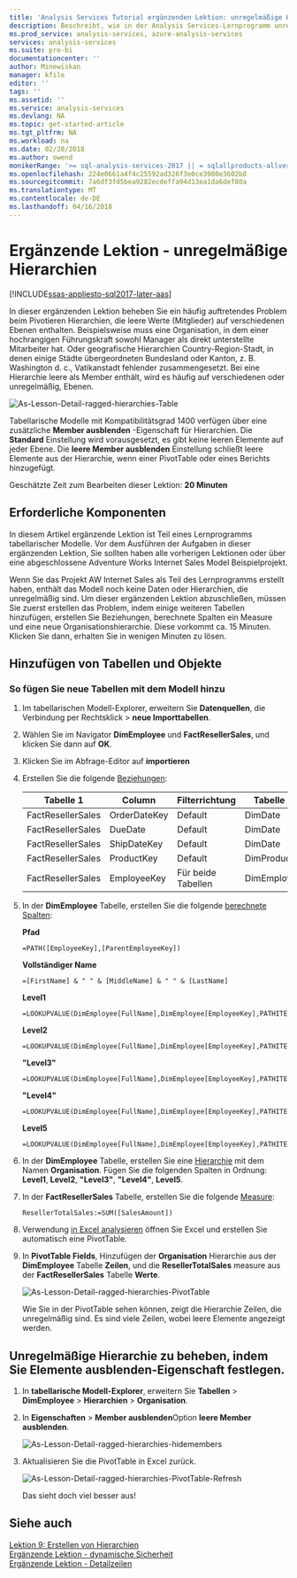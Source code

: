 ```yaml
---
title: 'Analysis Services Tutorial ergänzenden Lektion: unregelmäßige Hierarchien | Microsoft Docs'
description: Beschreibt, wie in der Analysis Services-Lernprogramm unregelmäßige Hierarchien zu beheben.
ms.prod_service: analysis-services, azure-analysis-services
services: analysis-services
ms.suite: pro-bi
documentationcenter: ''
author: Minewiskan
manager: kfile
editor: ''
tags: ''
ms.assetid: ''
ms.service: analysis-services
ms.devlang: NA
ms.topic: get-started-article
ms.tgt_pltfrm: NA
ms.workload: na
ms.date: 02/20/2018
ms.author: owend
monikerRange: '>= sql-analysis-services-2017 || = sqlallproducts-allversions'
ms.openlocfilehash: 224e0661a4f4c25592ad326f3e0ce3980e3602b8
ms.sourcegitcommit: 7a6df3fd5bea9282ecdeffa94d13ea1da6def80a
ms.translationtype: MT
ms.contentlocale: de-DE
ms.lasthandoff: 04/16/2018
---
```

# <a name="supplemental-lesson---ragged-hierarchies"></a>Ergänzende Lektion - unregelmäßige Hierarchien

[!INCLUDE[ssas-appliesto-sql2017-later-aas](../../includes/ssas-appliesto-sql2017-later-aas.md)]

In dieser ergänzenden Lektion beheben Sie ein häufig auftretendes Problem beim Pivotieren Hierarchien, die leere Werte (Mitglieder) auf verschiedenen Ebenen enthalten. Beispielsweise muss eine Organisation, in dem einer hochrangigen Führungskraft sowohl Manager als direkt unterstellte Mitarbeiter hat. Oder geografische Hierarchien Country-Region-Stadt, in denen einige Städte übergeordneten Bundesland oder Kanton, z. B. Washington d. c., Vatikanstadt fehlender zusammengesetzt. Bei eine Hierarchie leere als Member enthält, wird es häufig auf verschiedenen oder unregelmäßig, Ebenen.

![As-Lesson-Detail-ragged-hierarchies-Table](../tutorial-tabular-1400/media/as-lesson-detail-ragged-hierarchies-table.png)

Tabellarische Modelle mit Kompatibilitätsgrad 1400 verfügen über eine zusätzliche **Member ausblenden** -Eigenschaft für Hierarchien. Die **Standard** Einstellung wird vorausgesetzt, es gibt keine leeren Elemente auf jeder Ebene. Die **leere Member ausblenden** Einstellung schließt leere Elemente aus der Hierarchie, wenn einer PivotTable oder eines Berichts hinzugefügt.  
  
Geschätzte Zeit zum Bearbeiten dieser Lektion: **20 Minuten**  
  
## <a name="prerequisites"></a>Erforderliche Komponenten  
In diesem Artikel ergänzende Lektion ist Teil eines Lernprogramms tabellarischer Modelle. Vor dem Ausführen der Aufgaben in dieser ergänzenden Lektion, Sie sollten haben alle vorherigen Lektionen oder über eine abgeschlossene Adventure Works Internet Sales Model Beispielprojekt. 

Wenn Sie das Projekt AW Internet Sales als Teil des Lernprogramms erstellt haben, enthält das Modell noch keine Daten oder Hierarchien, die unregelmäßig sind. Um dieser ergänzenden Lektion abzuschließen, müssen Sie zuerst erstellen das Problem, indem einige weiteren Tabellen hinzufügen, erstellen Sie Beziehungen, berechnete Spalten ein Measure und eine neue Organisationshierarchie. Diese vorkommt ca. 15 Minuten. Klicken Sie dann, erhalten Sie in wenigen Minuten zu lösen.  

## <a name="add-tables-and-objects"></a>Hinzufügen von Tabellen und Objekte
  
### <a name="to-add-new-tables-to-your-model"></a>So fügen Sie neue Tabellen mit dem Modell hinzu
  
1.  Im tabellarischen Modell-Explorer, erweitern Sie **Datenquellen**, die Verbindung per Rechtsklick > **neue Importtabellen**.
  
2.  Wählen Sie im Navigator **DimEmployee** und **FactResellerSales**, und klicken Sie dann auf **OK**.

3.  Klicken Sie im Abfrage-Editor auf **importieren**

4.  Erstellen Sie die folgende [Beziehungen](../tutorial-tabular-1400/as-lesson-4-create-relationships.md):

    | Tabelle 1           | Column       | Filterrichtung   | Tabelle 2     | Column      | Active |
    |-------------------|--------------|--------------------|-------------|-------------|--------|
    | FactResellerSales | OrderDateKey | Default            | DimDate     | Datum        | ja    |
    | FactResellerSales | DueDate      | Default            | DimDate     | Datum        | Nein     |
    | FactResellerSales | ShipDateKey  | Default            | DimDate     | Datum        | Nein     |
    | FactResellerSales | ProductKey   | Default            | DimProduct  | ProductKey  | ja    |
    | FactResellerSales | EmployeeKey  | Für beide Tabellen | DimEmployee | EmployeeKey | ja    |

5. In der **DimEmployee** Tabelle, erstellen Sie die folgende [berechnete Spalten](../tutorial-tabular-1400/as-lesson-5-create-calculated-columns.md): 

    **Pfad** 
    ```
    =PATH([EmployeeKey],[ParentEmployeeKey])
    ```

    **Vollständiger Name** 
    ```
    =[FirstName] & " " & [MiddleName] & " " & [LastName]
    ```

    **Level1** 
    ```
    =LOOKUPVALUE(DimEmployee[FullName],DimEmployee[EmployeeKey],PATHITEM([Path],1,1)) 
    ```

    **Level2** 
    ```
    =LOOKUPVALUE(DimEmployee[FullName],DimEmployee[EmployeeKey],PATHITEM([Path],2,1)) 
    ```

    **"Level3"** 
    ```
    =LOOKUPVALUE(DimEmployee[FullName],DimEmployee[EmployeeKey],PATHITEM([Path],3,1)) 
    ```

    **"Level4"** 
    ```
    =LOOKUPVALUE(DimEmployee[FullName],DimEmployee[EmployeeKey],PATHITEM([Path],4,1)) 
    ```

    **Level5** 
    ```
    =LOOKUPVALUE(DimEmployee[FullName],DimEmployee[EmployeeKey],PATHITEM([Path],5,1)) 
    ```

6.  In der **DimEmployee** Tabelle, erstellen Sie eine [Hierarchie](../tutorial-tabular-1400/as-lesson-9-create-hierarchies.md) mit dem Namen **Organisation**. Fügen Sie die folgenden Spalten in Ordnung: **Level1**, **Level2**, **"Level3"**, **"Level4"**, **Level5**.

7.  In der **FactResellerSales** Tabelle, erstellen Sie die folgende [Measure](../tutorial-tabular-1400/as-lesson-6-create-measures.md):

    ```
    ResellerTotalSales:=SUM([SalesAmount])
    ```

8.  Verwendung [in Excel analysieren](../tutorial-tabular-1400/as-lesson-12-analyze-in-excel.md) öffnen Sie Excel und erstellen Sie automatisch eine PivotTable.

9.  In **PivotTable Fields**, Hinzufügen der **Organisation** Hierarchie aus der **DimEmployee** Tabelle **Zeilen**, und die **ResellerTotalSales** measure aus der **FactResellerSales** Tabelle **Werte**.

    ![As-Lesson-Detail-ragged-hierarchies-PivotTable](../tutorial-tabular-1400/media/as-lesson-detail-ragged-hierarchies-pivottable.png)

    Wie Sie in der PivotTable sehen können, zeigt die Hierarchie Zeilen, die unregelmäßig sind. Es sind viele Zeilen, wobei leere Elemente angezeigt werden.

## <a name="to-fix-the-ragged-hierarchy-by-setting-the-hide-members-property"></a>Unregelmäßige Hierarchie zu beheben, indem Sie Elemente ausblenden-Eigenschaft festlegen.

1.  In **tabellarische Modell-Explorer**, erweitern Sie **Tabellen** > **DimEmployee** > **Hierarchien** > **Organisation**.

2.  In **Eigenschaften** > **Member ausblenden**Option **leere Member ausblenden**. 

    ![As-Lesson-Detail-ragged-hierarchies-hidemembers](../tutorial-tabular-1400/media/as-lesson-detail-ragged-hierarchies-hidemembers.png)

3.  Aktualisieren Sie die PivotTable in Excel zurück. 

    ![As-Lesson-Detail-ragged-hierarchies-PivotTable-Refresh](../tutorial-tabular-1400/media/as-lesson-detail-ragged-hierarchies-pivottable-refresh.png)

    Das sieht doch viel besser aus!

## <a name="see-also"></a>Siehe auch   
[Lektion 9: Erstellen von Hierarchien](../tutorial-tabular-1400/as-lesson-9-create-hierarchies.md)  
[Ergänzende Lektion - dynamische Sicherheit](../tutorial-tabular-1400/as-supplemental-lesson-dynamic-security.md)  
[Ergänzende Lektion - Detailzeilen](../tutorial-tabular-1400/as-supplemental-lesson-detail-rows.md)  
